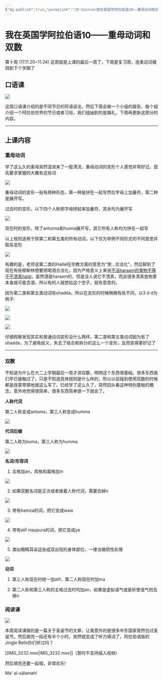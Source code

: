 ```yaml
---
{"dg-publish":true,"permalink":"/D-Source/我在英国学阿拉伯语10——重母动词和双数/","created":"2024-01-28T22:07:38.153+08:00","updated":"2024-01-28T22:37:24.213+08:00"}
---
```


# 我在英国学阿拉伯语10——重母动词和双数

第十周 (17.11.20~11.24) 这周就是上课的最后一周了，下周是复习周，连柔动词被鸽到下个学期了

  
## 口语课

![](https://pic4.zhimg.com/80/v2-459cf511bd1d35a2f67635e17f6ca9e3_720w.webp)

这周口语课介绍的是不同节日的阿语说法，然后下周会做一个小组的报告，每个组介绍一个阿拉伯世界的节日或者习俗，我们组抽到的是婚礼，下周再更新这部分的内容。

---

## 上课内容

### 重母动词

学了这么久的柔母突然混进来了一股清流，重母动词的变形个人感觉非常好记，首先要求掌握的大概有这些词

![](https://pic4.zhimg.com/80/v2-43f944d3c5180281b04b943fbaae266f_720w.webp)

重母动词的变形一般有两种形态，第一种是拼在一起写然后字母上加叠符，第二种是展开写。

  

过去时的变形，以下四个人称把字母拼起来加叠符，其余均为展开写

![](https://pic1.zhimg.com/80/v2-ccf282c04db76cb8c116d9c791ee4cf0_720w.webp)

现在时的变形，除了antunna和hunna展开写，其它所有人称均为拼在一起写

  

以上规则适用于除第二和第五类的所有动词，以下仅为举例不同形式的不同意思并联系变形

![](https://pic1.zhimg.com/80/v2-249fbc80594424590441827364a6ff48_720w.webp)

有趣的是，老师说第二类的Hallal在宗教方面的意思为"使...合法化"，然后聊到了现在有些穆斯林想要把喝酒合法化，因为严格意义上来说[不洁haraam的食物不等于不清真halal](https://link.zhihu.com/?target=https%3A//special.worldofislam.info/Food/halal_haram.html)，虽然酒是haraam的，但是没人说它不清真，而且很多清真食物里本身就可能含酒，所以有的人就想钻这个空子，挺有意思的。

  

因为第二类和第五类动词有shadda，所以在变形的时候稍微有些不同，以3 d d为例子:

![](https://pic2.zhimg.com/80/v2-f8b40e2151473850f9774358a9c55eb9_720w.webp)

![](https://pic1.zhimg.com/80/v2-b810ecdda175cd103a852a9431414f2c_720w.webp)

![](https://pic2.zhimg.com/80/v2-1a3fe4991d9e61461396f6c9bc4d953d_720w.webp)

仔细观察发现其实和普通动词变形没什么两样。第二类和第五类动词因为有了shadda，为了避免歧义，失去了结合和拆分的这么一个变形，反而变得更好记了

---

### 双数

不知道为什么在大二上学期最后一周才讲双数，明明这个东西很基础。很多东西我们早已接触过了，只是不知道具体规则是什么样的，所以以前碰到使用双数的时候都是连蒙带猜地就这么写了。已经学了这么久了，突然回头看这种特别基础的概念，意外地觉得很简单，很多东西简单提一下就会了。

  

**人称代词**

第二人称变成antuma，第三人称变成humma

![](https://pic2.zhimg.com/80/v2-0c62dfe55ed4bc0d0bf6e2c2b30d70c9_720w.webp)

  

**代词后缀**

第二人称为kuma，第三人称为humma

![](https://pic1.zhimg.com/80/v2-cf9f6df7055976663e5bee15678573b4_720w.webp)

  

**名词/形容词**

1) 主格加an，宾格和属格加in

![](https://pic3.zhimg.com/80/v2-f9004011d1c6f238568439f6b714cbd6_720w.webp)

2) 如果双数名词是正次或者接着人称代词，需要去掉n

![](https://pic2.zhimg.com/80/v2-073d69f6e9bb09c253d9735433cb8221_720w.webp)

3) 带有hamza的词，把它变成waw

![](https://pic4.zhimg.com/80/v2-8e229e383674f936ba91a17f9f92d6a3_720w.webp)

4) 带有alif maqsura的词，把它变成ya

![](https://pic1.zhimg.com/80/v2-fbb7ec7b9a223e82b213eb5fad407454_720w.webp)

5) 类似眼睛耳朵这些成双出现的身体部位，一律当做阴性处理

![](https://pic3.zhimg.com/80/v2-e716ab730b5146e29e270154925cae12_720w.webp)

**动词**

1) 第三人称现在时统一加alif，第二人称现在时加ma

2) 第二人称和第三人称的主格过去时均加an，如果是虚拟语气或是祈使语气则去掉n

  

### 阅读课

![](https://pic2.zhimg.com/80/v2-41b76723c86701eb6791d7ba9be96ad1_720w.webp)

本周阅读课做的是一篇关于圣诞节的文章，让我意外的是很多中东国家竟然也过圣诞节。然后做完一段还有半个小时，突然就变成了听力填词了，阿拉伯语版的Jingle Bells你们听过吗？

[[IMG_3232.mov\|IMG_3232.mov]]（暂时不支持插入视频）

然后填完还要一起唱，非常欢乐!

  

Ma' al-sālamah!